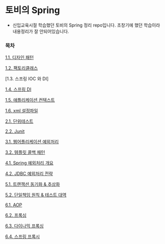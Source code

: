 # 토비의 Spring
* 신입교육시절 학습했던 토비의 Spring 정리 repo입니다. 초창기에 했던 학습이라 내용정리가 잘 안되어있습니다.

### 목차
[1.1. 디자인 패턴](https://github.com/JisooOh94/study/blob/master/%ED%86%A0%EB%B9%84%EC%9D%98%20Spring/content/1.1.%20%EB%94%94%EC%9E%90%EC%9D%B8%ED%8C%A8%ED%84%B4.md)

[1.2. 팩토리클래스](https://github.com/JisooOh94/study/blob/master/%ED%86%A0%EB%B9%84%EC%9D%98%20Spring/content/1.2.%20%ED%8C%A9%ED%86%A0%EB%A6%AC%ED%81%B4%EB%9E%98%EC%8A%A4.md)

[1.3. 스프링 IOC 와 DI]

[1.4. 스프링 DI]()

[1.5. 애플리케이션 컨텍스트]()

[1.6. xml 설정파일]()

[2.1. 단위테스트]()

[2.2. Junit]()

[3.1. 웹어플리케이션 예외처리]()

[3.2. 템플릿 콜백 패턴]()

[4.1. Spring 예외처리 개요]()

[4.2. JDBC 예외처리 전략]()

[5.1. 트랜잭션 동기화 & 추상화]()

[5.2. 단일책임 원칙 & 테스트 대역]()

[6.1. AOP]()

[6.2. 프록싱]()

[6.3. 다이나믹 프록싱]()

[6.4. 스프링 프록시]()
<!--stackedit_data:
eyJoaXN0b3J5IjpbLTE3MTM2MTEwNDgsOTA2OTAxNzc4XX0=
-->